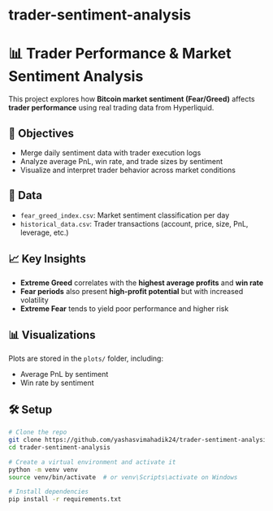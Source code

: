 # trader-sentiment-analysis
# 📊 Trader Performance & Market Sentiment Analysis

This project explores how **Bitcoin market sentiment (Fear/Greed)** affects **trader performance** using real trading data from Hyperliquid.

## 🚀 Objectives

- Merge daily sentiment data with trader execution logs
- Analyze average PnL, win rate, and trade sizes by sentiment
- Visualize and interpret trader behavior across market conditions

## 📁 Data

- `fear_greed_index.csv`: Market sentiment classification per day
- `historical_data.csv`: Trader transactions (account, price, size, PnL, leverage, etc.)

## 📈 Key Insights

- **Extreme Greed** correlates with the **highest average profits** and **win rate**
- **Fear periods** also present **high-profit potential** but with increased volatility
- **Extreme Fear** tends to yield poor performance and higher risk

## 📊 Visualizations

Plots are stored in the `plots/` folder, including:
- Average PnL by sentiment
- Win rate by sentiment

## 🛠️ Setup

```bash
# Clone the repo
git clone https://github.com/yashasvimahadik24/trader-sentiment-analysis.git
cd trader-sentiment-analysis

# Create a virtual environment and activate it
python -m venv venv
source venv/bin/activate  # or venv\Scripts\activate on Windows

# Install dependencies
pip install -r requirements.txt
